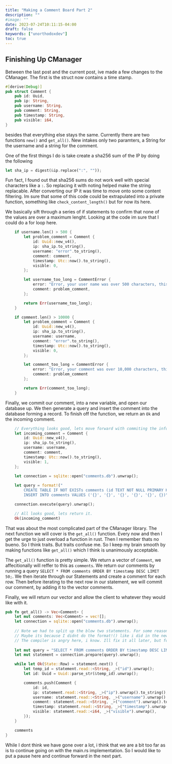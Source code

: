 ```yaml
---
title: "Making a Comment Board Part 2"
description: ""
#image: ""
date: 2023-07-24T10:11:15-04:00
draft: false
keywords: ["unorthodoxdev"]
toc: true
---
```


## Finishing Up CManager

Between the last post and the current post, ive made a few changes to the CManager. The first is the struct now contains a time stamp.

```rust
#[derive(Debug)]
pub struct Comment {
    pub id: Uuid,
    pub ip: String,
    pub username: String,
    pub comment: String,
    pub timestamp: String,
    pub visible: i64,
}
```

besides that everything else stays the same. Currently there are two functions `new()` and `get_all()`. New intakes only two paramters, a String for the username and a string for the comment.

One of the first things I do is take create a sha256 sum of the IP by doing the following

```rust
let sha_ip = digest(&ip.replace(":", ""));
```

Fun fact, I found out that sha256 sums do not work well with special characters like a `:`. So replacing it with noting helped make the string replacable. After converting our IP it was time to move onto some content filtering. Im sure that some of this code could be extrapulated into a private function, something like `check_content_length()` but for now its here.

We basically sift through a series of if statements to confirm that none of the values are over a maximum lenght. Looking at the code im sure that I could do a for loop here.

```rust
    if username.len() > 500 { 
        let problem_comment = Comment {
            id: Uuid::new_v4(),
            ip: sha_ip.to_string(),
            username: "error".to_string(),
            comment: comment,
            timestamp: Utc::now().to_string(),
            visible: 0,        
        };

        let username_too_long = CommentError {
            error: "Error, your user name was over 500 characters, this attempt has been logged, and will be reviewed later. Pleas try again :)".to_string(),
            comment: problem_comment,
        };

        return Err(username_too_long);
    }

    if comment.len() > 10000 {
        let problem_comment = Comment {
            id: Uuid::new_v4(),
            ip: sha_ip.to_string(),
            username: username,
            comment: "error".to_string(),
            timestamp: Utc::now().to_string(),
            visible: 0,        
        };

        let comment_too_long = CommentError {
            error: "Error, your comment was over 10,000 characters, this attempt has been logged, and will be reviewed later. Pleas try again :)".to_string(),
            comment: problem_comment
        };

        return Err(comment_too_long);
    }
```

Finally, we commit our comment, into a new variable, and open our database up. We then generate a query and insert the comment into the database forming a record. To finish off the function, we return an `Ok` and the incoming comment.

```rust
    // Everything looks good, lets move forward with commiting the information to the database.
    let incoming_comment = Comment {
        id: Uuid::new_v4(),
        ip: sha_ip.to_string(),
        username: username,
        comment: comment,
        timestamp: Utc::now().to_string(),
        visible: 1,        
    };
    
    let connection = sqlite::open("comments.db").unwrap();

    let query = format!("
        CREATE TABLE IF NOT EXISTs comments (id TEXT NOT NULL PRIMARY KEY, ip TEXT, username TEXT NOT NULL, comment TEXT NOT NULL, timestamp TEXT, visible INT NOT NULL);
        INSERT INTO comments VALUES ('{}', '{}', '{}', '{}', '{}', {})", incoming_comment.id, incoming_comment.ip, incoming_comment.username, incoming_comment.comment, incoming_comment.timestamp, incoming_comment.visible );

    connection.execute(query).unwrap();

    // All looks good, lets return it.
    Ok(incoming_comment)
```

That was about the most complicated part of the CManager library. The next function we will cover is the `get_all()` function. Every now and then I get the urge to just overload a function in rust. Then I remember thats no bueno. So I think traits. But traits confuse me. So I keep my brain smooth by making functions like `get_all()` which I think is unanimously acceptable.

The `get_all()` function is pretty simple. We return a vector of `Comment`, we affecitionally will reffer to this as `comments`. We return our comments by running a query `SELECT * FROM comments ORDER BY timestamp DESC LIMIT 50;`. We then iterate through our Statements and create a comment  for each row. Then before iterating to the next row in our statement, we will commit our comment, by adding it to the vector comments.

Finally, we will return our vector and allow the client to whatever they would like with it.

```rust
pub fn get_all() -> Vec<Comment> {
    let mut comments: Vec<Comment> = vec![];
    let connection = sqlite::open("comments.db").unwrap();
    
    // Note we had to split up the blow two statements. For some reason, the statement.next() function later down the program would not pull comments when we ran the CREATE TABLE command.
    // Maybe its because I didnt do the format!() like i did in the new comment function???
    // The compiler is angry here, i know. Ill fix it all later, but for now it looks aesthetically pleasing uwu.
    
    let mut query = "SELECT * FROM comments ORDER BY timestamp DESC LIMIT 50;";
    let mut statement = connection.prepare(query).unwrap();

    while let Ok(State::Row) = statement.next() {
        let temp_id = statement.read::<String, _>("id").unwrap();
        let id: Uuid = Uuid::parse_str(&temp_id).unwrap();

        comments.push(Comment {
            id: id,
            ip: statement.read::<String, _>("ip").unwrap().to_string(),
            username: statement.read::<String, _>("username").unwrap().to_string(),
            comment: statement.read::<String, _>("comment").unwrap().to_string(),
            timestamp: statement.read::<String, _>("timestamp").unwrap(),
            visible: statement.read::<i64, _>("visible").unwrap(),            
        });
    }

    comments
}
```

While I dont think we have gone over a lot, i think that we are a bit too far as is to continue going on with the main.rs implementation. So I would like to put a pause here and continue forward in the next part.
